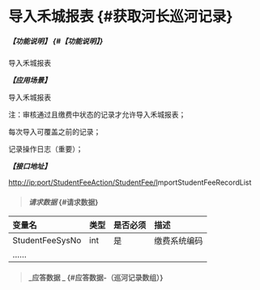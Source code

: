 # 导入禾城报表 {#获取河长巡河记录}

##### _【功能说明】_ {#【功能说明】}

导入禾城报表

_**【应用场景】**_

导入禾城报表

注：审核通过且缴费中状态的记录才允许导入禾城报表；

每次导入可覆盖之前的记录；

记录操作日志（重要）；

_**【接口地址】**_

[http://ip:port/StudentFeeAction/StudentFee/I](http://ip:port/HMQuery/PatrolRiver/GetPatrolRivers)mportStudentFeeRecordList

> #### _请求数据_ {#请求数据}

| 变量名 | 类型 | 是否必须 | 描述 |
| :--- | :--- | :--- | :--- |
| StudentFeeSysNo | int | 是 | 缴费系统编码 |
| …… |  |  |  |

> #### _应答数据 _ {#应答数据-（巡河记录数组）}



